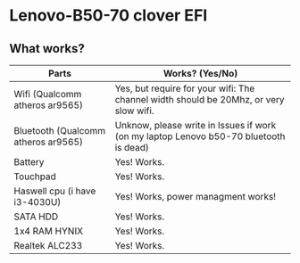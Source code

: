 # Lenovo-B50-70 clover EFI
## **What works?**
| Parts  | Works? (Yes/No) |
| ------------- | ------------- |
| Wifi (Qualcomm atheros ar9565)  | Yes, but require for your wifi: The channel width should be 20Mhz, or very slow wifi.  |
| Bluetooth (Qualcomm atheros ar9565)  | Unknow, please write in Issues if work (on my laptop Lenovo b50-70 bluetooth is dead)  |
| Battery | Yes! Works.  |
| Touchpad | Yes! Works. |
| Haswell cpu (i have i3-4030U) | Yes! Works, power managment works!|
| SATA HDD | Yes! Works. |
| 1x4 RAM HYNIX | Yes! Works. |
| Realtek ALC233 | Yes! Works. |
